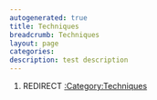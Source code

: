 ```yaml
---
autogenerated: true
title: Techniques
breadcrumb: Techniques
layout: page
categories: 
description: test description
---
```


1.  REDIRECT [:Category:Techniques](_Category_Techniques "wikilink")

